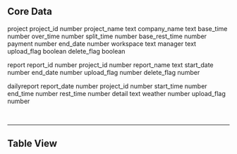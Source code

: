 
Core Data
------

project
    project_id      number
    project_name    text
    company_name    text
    base_time       number
    over_time       number
    split_time      number
    base_rest_time  number
    payment         number
    end_date        number
    workspace       text
    manager         text
    upload_flag     boolean
    delete_flag     boolean

report
    report_id       number
    project_id      number
    report_name     text
    start_date      number
    end_date        number
    upload_flag     number
    delete_flag     number

dailyreport
    report_date     number
    project_id      number
    start_time      number
    end_time        number
    rest_time       number
    detail          text
    weather         number
    upload_flag     number


<br>

---

Table View
------




